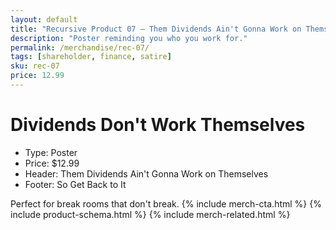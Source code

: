 ```yaml
---
layout: default
title: "Recursive Product 07 — Them Dividends Ain't Gonna Work on Themselves"
description: "Poster reminding you who you work for."
permalink: /merchandise/rec-07/
tags: [shareholder, finance, satire]
sku: rec-07
price: 12.99
---
```


# Dividends Don't Work Themselves

- Type: Poster
- Price: $12.99
- Header: Them Dividends Ain't Gonna Work on Themselves
- Footer: So Get Back to It

Perfect for break rooms that don't break.
{% include merch-cta.html %}
{% include product-schema.html %}
{% include merch-related.html %}